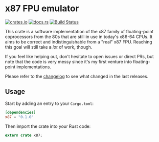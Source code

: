# x87 FPU emulator

[![crates.io](https://img.shields.io/crates/v/x87.svg)](https://crates.io/crates/x87)
[![docs.rs](https://docs.rs/x87/badge.svg)](https://docs.rs/x87/)
[![Build Status](https://travis-ci.org/jonas-schievink/x87.svg?branch=master)](https://travis-ci.org/jonas-schievink/x87)

This crate is a software implementation of the x87 family of floating-point
coprocessors from the 80s that are still in use in today's x86-64 CPUs. It aims
to be correct and indistinguishable from a "real" x87 FPU. Reaching this goal
will still take a *lot* of work, though.

If you feel like helping out, don't hesitate to open issues or direct PRs, but
note that the code is very messy since it's my first venture into floating-point
implementations.

Please refer to the [changelog](CHANGELOG.md) to see what changed in the last
releases.

## Usage

Start by adding an entry to your `Cargo.toml`:

```toml
[dependencies]
x87 = "0.1.0"
```

Then import the crate into your Rust code:

```rust
extern crate x87;
```
